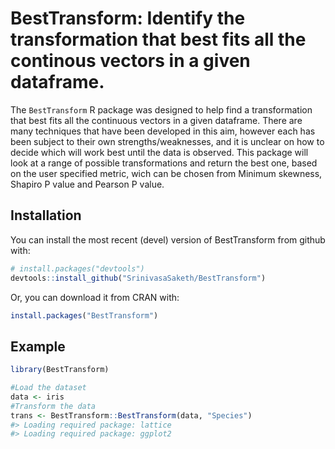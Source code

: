 
<!-- README.md is generated from README.Rmd. Please edit that file -->

# BestTransform: Identify the transformation that best fits all the continous vectors in a given dataframe.

The `BestTransform` R package was designed to help find a transformation
that best fits all the continuous vectors in a given dataframe. There
are many techniques that have been developed in this aim, however each
has been subject to their own strengths/weaknesses, and it is unclear on
how to decide which will work best until the data is observed. This
package will look at a range of possible transformations and return the
best one, based on the user specified metric, wich can be chosen from
Minimum skewness, Shapiro P value and Pearson P value.

## Installation

You can install the most recent (devel) version of BestTransform from
github with:

``` r
# install.packages("devtools")
devtools::install_github("SrinivasaSaketh/BestTransform")
```

Or, you can download it from CRAN with:

``` r
install.packages("BestTransform")
```

## Example

``` r
library(BestTransform)
```

``` r
#Load the dataset
data <- iris
#Transform the data
trans <- BestTransform::BestTransform(data, "Species")  
#> Loading required package: lattice
#> Loading required package: ggplot2
```
